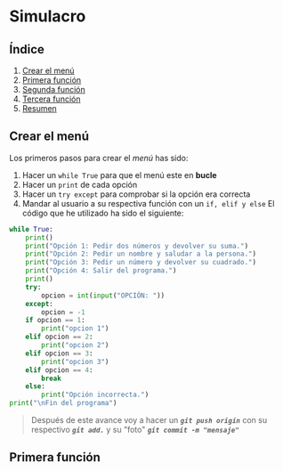 # Simulacro

## Índice
1. [Crear el menú](#Menu)
2. [Primera función](#Primera)
2. [Segunda función](#Segunda)
3. [Tercera función](#Tercera)
4. [Resumen](#Resumen)

## Crear el menú
Los primeros pasos para crear el *menú* has sido:
1. Hacer un `while True` para que el menú este en **bucle** 
2. Hacer un `print` de cada opción 
3. Hacer un `try except` para comprobar si la opción era correcta
4. Mandar al usuario a su respectiva función con un `if, elif y else`
El código que he utilizado ha sido el siguiente: 
```py
while True:
    print()
    print("Opción 1: Pedir dos números y devolver su suma.")
    print("Opción 2: Pedir un nombre y saludar a la persona.")
    print("Opción 3: Pedir un número y devolver su cuadrado.")
    print("Opción 4: Salir del programa.")
    print()
    try:
        opcion = int(input("OPCIÓN: "))
    except:
        opcion = -1
    if opcion == 1:
        print("opcion 1")
    elif opcion == 2:
        print("opcion 2")
    elif opcion == 3:
        print("opcion 3")
    elif opcion == 4:
        break
    else: 
        print("Opción incorrecta.")
print("\nFin del programa")
```
> Después de este avance voy a hacer un ***`git push origin`*** con su respectivo ***`git add.`*** y su "foto" ***`git commit -m "mensaje"`***

## Primera función